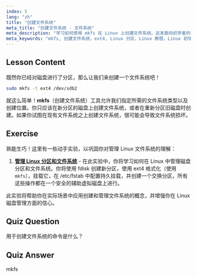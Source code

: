 ```yaml
---
index: 5
lang: "zh"
title: "创建文件系统"
meta_title: "创建文件系统 - 文件系统"
meta_description: "学习如何使用 mkfs 在 Linux 上创建文件系统。这本面向初学者的指南涵盖了 ext4 和磁盘分区。开始你的 Linux 之旅！"
meta_keywords: "mkfs, 创建文件系统，ext4, Linux 分区，Linux 教程，Linux 初学者，磁盘管理，Linux 指南"
---
```


## Lesson Content

既然你已经对磁盘进行了分区，那么让我们来创建一个文件系统吧！

```bash
sudo mkfs -t ext4 /dev/sdb2
```

就这么简单！**mkfs**（创建文件系统）工具允许我们指定所需的文件系统类型以及创建位置。你只应该在新分区的磁盘上创建文件系统，或者在重新分区旧磁盘时创建。如果你试图在现有文件系统之上创建文件系统，很可能会导致文件系统损坏。

## Exercise

熟能生巧！这里有一些动手实验，以巩固你对管理 Linux 文件系统的理解：

1. **[管理 Linux 分区和文件系统](https://labex.io/zh/labs/comptia-manage-linux-partitions-and-filesystems-590845)** - 在此实验中，你将学习如何在 Linux 中管理磁盘分区和文件系统。你将使用 fdisk 创建新分区，使用 ext4 格式化（使用 `mkfs`），挂载它，在 /etc/fstab 中配置持久挂载，并创建一个交换分区，所有这些操作都在一个安全的辅助虚拟磁盘上进行。

此实验将帮助你在实际场景中应用创建和管理文件系统的概念，并增强你在 Linux 磁盘管理方面的信心。

## Quiz Question

用于创建文件系统的命令是什么？

## Quiz Answer

mkfs
